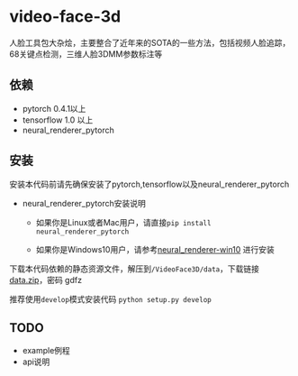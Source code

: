# video-face-3d

人脸工具包大杂烩，主要整合了近年来的SOTA的一些方法，包括视频人脸追踪，68关键点检测，三维人脸3DMM参数标注等



## 依赖

- pytorch  0.4.1以上
- tensorflow 1.0 以上
- neural_renderer_pytorch



## 安装

安装本代码前请先确保安装了pytorch,tensorflow以及neural_renderer_pytorch

- neural_renderer_pytorch安装说明

  - 如果你是Linux或者Mac用户，请直接`pip install neural_renderer_pytorch`

  - 如果你是Windows10用户，请参考[neural_renderer-win10](https://github.com/lstcutong/neural_renderer_pytorch-win10) 进行安装

下载本代码依赖的静态资源文件，解压到`/VideoFace3D/data`，下载链接[data.zip](https://pan.baidu.com/s/1B4hSHIbg2fsXk6e0zN2jsg)，密码 gdfz

推荐使用`develop`模式安装代码  `python setup.py develop`



## TODO

- example例程
- api说明
